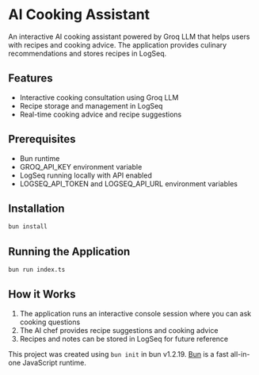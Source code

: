 # AI Cooking Assistant

An interactive AI cooking assistant powered by Groq LLM that helps users with recipes and cooking advice. The application provides culinary recommendations and stores recipes in LogSeq.

## Features

- Interactive cooking consultation using Groq LLM
- Recipe storage and management in LogSeq
- Real-time cooking advice and recipe suggestions

## Prerequisites

- Bun runtime
- GROQ_API_KEY environment variable
- LogSeq running locally with API enabled
- LOGSEQ_API_TOKEN and LOGSEQ_API_URL environment variables

## Installation

```bash
bun install
```

## Running the Application

```bash
bun run index.ts
```

## How it Works

1. The application runs an interactive console session where you can ask cooking questions
2. The AI chef provides recipe suggestions and cooking advice
3. Recipes and notes can be stored in LogSeq for future reference

This project was created using `bun init` in bun v1.2.19. [Bun](https://bun.com) is a fast all-in-one JavaScript runtime.
